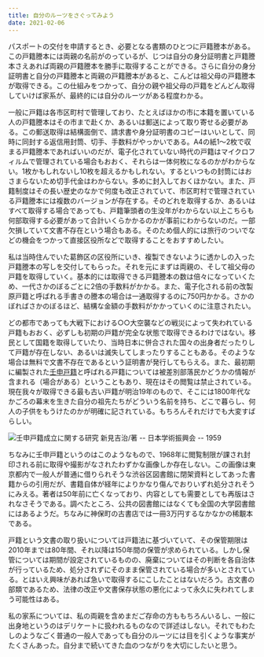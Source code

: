 ```yaml
---
title: 自分のルーツをさぐってみよう
date: 2021-02-06
---
```


パスポートの交付を申請するとき、必要となる書類のひとつに戸籍謄本がある。この戸籍謄本には両親の名前がのっているが、じつは自分の身分証明書と戸籍謄本さえあれば両親の戸籍謄本を勝手に取得することができる。さらに自分の身分証明書と自分の戸籍謄本と両親の戸籍謄本があると、こんどは祖父母の戸籍謄本が取得できる。この仕組みをつかって、自分の親や祖父母の戸籍をどんどん取得していけば家系が、最終的には自分のルーツがある程度わかる。

一般に戸籍は各市区町村で管理しており、たとえばほかの市に本籍を置いている人の戸籍謄本はその市まで赴くか、あるいは郵送によって取り寄せる必要がある。この郵送取得は結構面倒で、請求書や身分証明書のコピーはいいとして、同時に同封する返信用封筒、切手、手数料がやっかいである。A4の紙1〜2枚で収まる戸籍謄本であればいいのだが、電子化されていない時代の戸籍はマイクロフィルムで管理されている場合もおおく、それらは一体何枚になるのかがわからない。1枚かもしれないし10枚を超えるかもしれない。するといつもの封筒にはおさまらないため切手代金はわからない。多めに封入しておくほかない。また、戸籍制度はその長い歴史のなかで何度も改正されていて、市区町村で管理されている戸籍謄本には複数のバージョンが存在する。そのどれを取得するか、あるいはすべて取得する場合であっても、戸籍筆頭者の生没年がわからない以上こちらも何部取得する必要があって合計いくらかかるのかが事前にわからないのだ。一部欠損していて文書不存在という場合もある。そのため個人的には旅行のついでなどの機会をつかって直接区役所などで取得することをおすすめしたい。

私は当時住んでいた葛飾区の区役所にいき、複製できないように透かしの入った戸籍謄本の写しを交付してもらった。それを元にまずは両親の、そして祖父母の戸籍を取得していく。基本的には取得できる戸籍謄本の数は倍々になっていくため、一代さかのぼるごとに2倍の手数料がかかる。また、電子化される前の改製原戸籍と呼ばれる手書きの謄本の場合は一通取得するのに750円かかる。さかのぼればさかのぼるほど、結構な金額の手数料がかかっていくのに注意されたい。

どの都市であっても大戦下における○○大空襲などの戦災によって失われている戸籍もおおく、必ずしも初期の戸籍が完全な状態で取得できるわけではない。移民として国籍を取得していたり、当時日本に併合された国々の出身者だったりして戸籍が存在しない、あるいは滅失してしまったりすることもある。そのような場合は無料で文書不存在であるという証明書が発行してもらえる。また、最初期に編製された[壬申戸籍](https://ja.wikipedia.org/wiki/%E5%A3%AC%E7%94%B3%E6%88%B8%E7%B1%8D)と呼ばれる戸籍については被差別部落民かどうかの情報が含まれる（場合がある）ということもあり、現在はその閲覧は禁止されている。現在我々が取得できる最も古い戸籍が明治19年のもので、そこには1800年代なかごろの幕末を生きた自分の祖先たちがどういう名前を持ち、どこで暮らし、何人の子供をもうけたのかが明確に記されている。もちろんそれだけでも大変すばらしい。

![壬申戸籍成立に関する研究 新見吉治/著 -- 日本学術振興会 -- 1959](https://photos.smugmug.com/photos/i-TJ57wLR/0/4dcb7d5f/X3/i-TJ57wLR-X3.jpg)

ちなみに壬申戸籍というのはこのようなもので、1968年に閲覧制限が課され封印される前に取得や撮影がなされたわずかな画像しか存在しない。この画像は東京都内で一般人が普通に借りられそうな渋谷区図書館に閉架資料としてあった書籍からの引用だが、書籍自体が経年によりかなり傷んでおりいずれ処分されそうにみえる。著者は50年前に亡くなっており、内容としても需要としても再版はされなさそうである。調べたところ、公共の図書館にはなくても全国の大学図書館にはあるようだ。ちなみに神保町の古書店では一冊3万円するなかなかの稀覯本である。

戸籍という文書の取り扱いについては戸籍法に基づいていて、その保管期限は2010年までは80年間、それ以降は150年間の保管が求められている。しかし保管については期間が設定されているものの、廃棄についてはその判断を各自治体が行っているため、処分されずにそのまま保管されている場合が多いとされている。とはいえ興味があれば急いで取得するにこしたことはないだろう。古文書の部類であるため、法律の改正や文書保存状態の悪化によって永久に失われてしまう可能性はある。

私の家系については、私の両親を含めまだご存命の方ももちろんいるし、一般に出身地というのはデリケートに扱われるものなので詳述はしない。それでもわたしのようなごく普通の一般人であっても自分のルーツには目を引くような事実がたくさんあった。自分まで続いてきた血のつながりを大切にしたいと思う。
